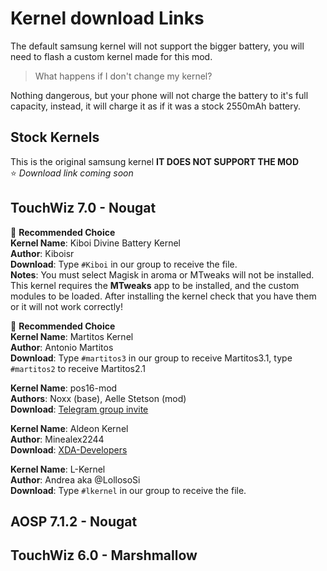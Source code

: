 # Kernel download Links
The default samsung kernel will not support the bigger battery, you will need to flash a custom kernel made for this mod. <br/>
> What happens if I don't change my kernel?

Nothing dangerous, but your phone will not charge the battery to it's full capacity, instead, it will charge it as if it was a stock 2550mAh battery.

## Stock Kernels <br/>
This is the original samsung kernel **IT DOES NOT SUPPORT THE MOD** <br/>
⭐ _Download link coming soon_

## TouchWiz 7.0 - Nougat
🥇 **Recommended Choice** <br/>
**Kernel Name**: Kiboi Divine Battery Kernel <br/>
**Author**: Kiboisr <br/>
**Download**: Type `#Kiboi` in our group to receive the file. <br/>
**Notes**: You must select Magisk in aroma or MTweaks will not be installed. </br> 
This kernel requires the **MTweaks** app to be installed, and the custom modules to be loaded. After installing the kernel check that you have them or it will not work correctly! </br>

🥇 **Recommended Choice** <br/>
**Kernel Name**: Martitos Kernel <br/>
**Author**: Antonio Martitos <br/>
**Download**: Type `#martitos3` in our group to receive Martitos3.1, type `#martitos2` to receive Martitos2.1 <br/>

**Kernel Name**: pos16-mod <br/>
**Authors**: Noxx (base), Aelle Stetson (mod) <br/>
**Download**: [Telegram group invite](https://t.me/joinchat/EUKDukM9ovclLUMEb9HcYw) <br/>

**Kernel Name**: Aldeon Kernel <br/>
**Author**: Minealex2244 <br/>
**Download**: [XDA-Developers](https://forum.xda-developers.com/galaxy-s6/development/7-0-samsung-galaxy-s6-aldeon-kernel-t3617819) <br/>

**Kernel Name**: L-Kernel <br/>
**Author**: Andrea aka @LollosoSi <br/>
**Download**: Type `#lkernel` in our group to receive the file. <br/>

## AOSP 7.1.2 - Nougat

## TouchWiz 6.0 - Marshmallow

